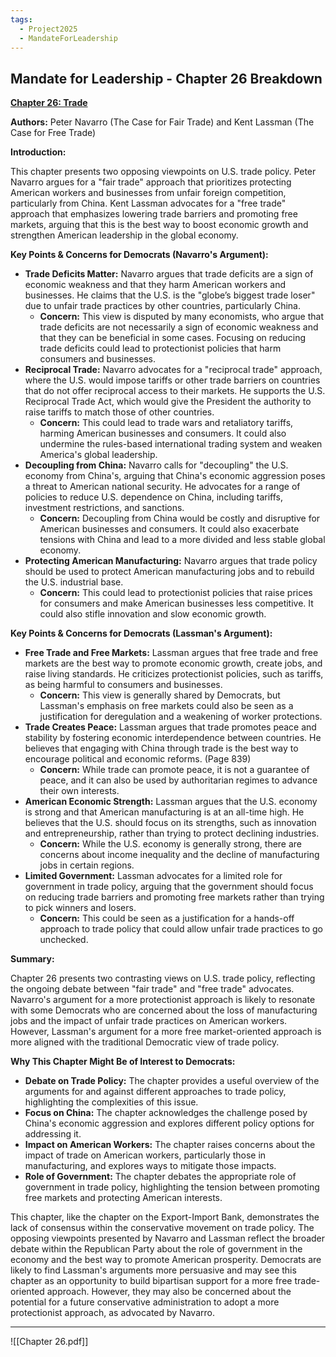 ```yaml
---
tags:
  - Project2025
  - MandateForLeadership
---
```

## Mandate for Leadership - Chapter 26 Breakdown

**[Chapter 26: Trade](../../Documents/Project_2025_Chapters/Chapter_26.pdf)**

**Authors:** Peter Navarro (The Case for Fair Trade) and Kent Lassman (The Case for Free Trade)

**Introduction:**

This chapter presents two opposing viewpoints on U.S. trade policy. Peter Navarro argues for a "fair trade" approach that prioritizes protecting American workers and businesses from unfair foreign competition, particularly from China. Kent Lassman advocates for a "free trade" approach that emphasizes lowering trade barriers and promoting free markets, arguing that this is the best way to boost economic growth and strengthen American leadership in the global economy.

**Key Points & Concerns for Democrats (Navarro's Argument):**

* **Trade Deficits Matter:** Navarro argues that trade deficits are a sign of economic weakness and that they harm American workers and businesses. He claims that the U.S. is the "globe’s biggest trade loser" due to unfair trade practices by other countries, particularly China.
    * **Concern:** This view is disputed by many economists, who argue that trade deficits are not necessarily a sign of economic weakness and that they can be beneficial in some cases. Focusing on reducing trade deficits could lead to protectionist policies that harm consumers and businesses.
* **Reciprocal Trade:** Navarro advocates for a "reciprocal trade" approach, where the U.S. would impose tariffs or other trade barriers on countries that do not offer reciprocal access to their markets. He supports the U.S. Reciprocal Trade Act, which would give the President the authority to raise tariffs to match those of other countries.
    * **Concern:** This could lead to trade wars and retaliatory tariffs, harming American businesses and consumers. It could also undermine the rules-based international trading system and weaken America's global leadership.
* **Decoupling from China:** Navarro calls for "decoupling" the U.S. economy from China's, arguing that China's economic aggression poses a threat to American national security. He advocates for a range of policies to reduce U.S. dependence on China, including tariffs, investment restrictions, and sanctions.
    * **Concern:** Decoupling from China would be costly and disruptive for American businesses and consumers. It could also exacerbate tensions with China and lead to a more divided and less stable global economy.
* **Protecting American Manufacturing:** Navarro argues that trade policy should be used to protect American manufacturing jobs and to rebuild the U.S. industrial base.
    * **Concern:** This could lead to protectionist policies that raise prices for consumers and make American businesses less competitive. It could also stifle innovation and slow economic growth.

**Key Points & Concerns for Democrats (Lassman's Argument):**

* **Free Trade and Free Markets:** Lassman argues that free trade and free markets are the best way to promote economic growth, create jobs, and raise living standards. He criticizes protectionist policies, such as tariffs, as being harmful to consumers and businesses.
    * **Concern:** This view is generally shared by Democrats, but Lassman's emphasis on free markets could also be seen as a justification for deregulation and a weakening of worker protections.
* **Trade Creates Peace:** Lassman argues that trade promotes peace and stability by fostering economic interdependence between countries. He believes that engaging with China through trade is the best way to encourage political and economic reforms. (Page 839)
    * **Concern:** While trade can promote peace, it is not a guarantee of peace, and it can also be used by authoritarian regimes to advance their own interests.
* **American Economic Strength:** Lassman argues that the U.S. economy is strong and that American manufacturing is at an all-time high. He believes that the U.S. should focus on its strengths, such as innovation and entrepreneurship, rather than trying to protect declining industries.
    * **Concern:** While the U.S. economy is generally strong, there are concerns about income inequality and the decline of manufacturing jobs in certain regions.
* **Limited Government:** Lassman advocates for a limited role for government in trade policy, arguing that the government should focus on reducing trade barriers and promoting free markets rather than trying to pick winners and losers.
    * **Concern:** This could be seen as a justification for a hands-off approach to trade policy that could allow unfair trade practices to go unchecked.

**Summary:**

Chapter 26 presents two contrasting views on U.S. trade policy, reflecting the ongoing debate between "fair trade" and "free trade" advocates. Navarro's argument for a more protectionist approach is likely to resonate with some Democrats who are concerned about the loss of manufacturing jobs and the impact of unfair trade practices on American workers. However, Lassman's argument for a more free market-oriented approach is more aligned with the traditional Democratic view of trade policy.

**Why This Chapter Might Be of Interest to Democrats:**

* **Debate on Trade Policy:** The chapter provides a useful overview of the arguments for and against different approaches to trade policy, highlighting the complexities of this issue.
* **Focus on China:** The chapter acknowledges the challenge posed by China's economic aggression and explores different policy options for addressing it.
* **Impact on American Workers:** The chapter raises concerns about the impact of trade on American workers, particularly those in manufacturing, and explores ways to mitigate those impacts.
* **Role of Government:** The chapter debates the appropriate role of government in trade policy, highlighting the tension between promoting free markets and protecting American interests.

This chapter, like the chapter on the Export-Import Bank, demonstrates the lack of consensus within the conservative movement on trade policy. The opposing viewpoints presented by Navarro and Lassman reflect the broader debate within the Republican Party about the role of government in the economy and the best way to promote American prosperity. Democrats are likely to find Lassman's arguments more persuasive and may see this chapter as an opportunity to build bipartisan support for a more free trade-oriented approach. However, they may also be concerned about the potential for a future conservative administration to adopt a more protectionist approach, as advocated by Navarro. 

----

![[Chapter 26.pdf]]